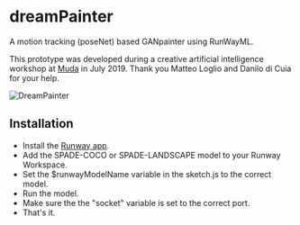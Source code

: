 # dreamPainter
A motion tracking (poseNet) based GANpainter using RunWayML.


This prototype was developed during a creative artificial intelligence workshop at [Muda](https://muda.co) in July 2019. Thank you Matteo Loglio and Danilo di Cuia for your help.

![DreamPainter](/images/dreamPainter.gif)

## Installation
- Install the [Runway app](https://runwayml.com).
- Add the SPADE-COCO or SPADE-LANDSCAPE model to your Runway Workspace.
- Set the $runwayModelName variable in the sketch.js to the correct model.
- Run the model.
- Make sure the the "socket" variable is set to the correct port.
- That's it.
